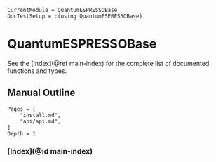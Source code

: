 ```@meta
CurrentModule = QuantumESPRESSOBase
DocTestSetup = :(using QuantumESPRESSOBase)
```

# QuantumESPRESSOBase

See the [Index](@ref main-index) for the complete list of documented functions and types.

## Manual Outline

```@contents
Pages = [
    "install.md",
    "api/api.md",
]
Depth = 1
```

### [Index](@id main-index)

```@index
```
